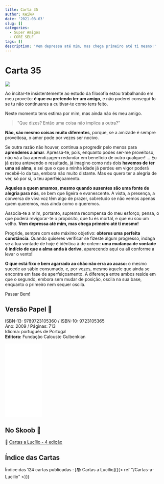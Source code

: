 ```yaml
---
title: Carta 35
author: Keik@
date: '2021-08-03'
slug: []
categories:
  - Super Amigos
  - CORE SELF
tags: []
description: 'Vem depressa até mim, mas chega primeiro até ti mesmo!'
---
```


# Carta 35 

![](https://upload.wikimedia.org/wikipedia/commons/thumb/9/98/Sanzio_01_Plato_Aristotle.jpg/800px-Sanzio_01_Plato_Aristotle.jpg)

Ao incitar-te insistentemente ao estudo da filosofia estou trabalhando em meu proveito: **é que eu pretendo ter um amigo**, e não poderei consegui-lo se tu não continuares a cultivar-te como tens feito. 

Neste momento tens estima por mim, mas ainda não és meu amigo.

> "Que dizes? Então uma coisa não implica a outra?" 

**Não, são mesmo coisas muito diferentes**, porque, se a amizade é sempre proveitosa, o amor pode por vezes ser nocivo. 

Se outra razão não houver, continua a progredir pelo menos para **aprenderes a amar**. Apressa-te, pois, enquanto podes ser-me proveitoso, não vá a tua aprendizagem redundar em benefício de outro qualquer! ... Eu já estou antevendo o resultado, já imagino como nós dois **havemos de ter uma só alma**, e sei que o que a minha idade já perdeu em vigor poderá recebê-lo da tua, embora não muito distante. Mas eu quero ter a alegria de ver, só por si, o teu aperfeiçoamento. 

**Aqueles a quem amamos, mesmo quando ausentes são uma fonte de alegria para nós**, se bem que ligeira e evanescente. A vista, a presença, a conversa de viva voz têm algo de prazer, sobretudo se não vemos apenas quem queremos, mas ainda como o queremos. 

Associa-te a mim, portanto, suprema recompensa do meu esforço; pensa, o que poderá revigorar-te o propósito, que tu és mortal, e que eu sou um velho. **Vem depressa até mim, mas chega primeiro até ti mesmo!** 

Progride, sempre com este máximo objetivo: **obteres uma perfeita constância**. Quando quiseres verificar se fizeste algum progresso, indaga se a tua vontade de hoje é idêntica à de ontem: **uma mudança de vontade é indício de que a alma anda à deriva**, aparecendo aqui ou ali conforme a levar o vento! 

**O que está fixo e bem agarrado ao chão não erra ao acaso:** o mesmo sucede ao sábio consumado, e, por vezes, mesmo àquele que ainda se encontra em fase de aperfeiçoamento. A diferença entre ambos reside em que o segundo, embora sem mudar de posição, oscila na sua base, enquanto o primeiro nem sequer oscila.

Passar Bem! 


## Versão Papel :book:

ISBN-13: 9789723105360 / ISBN-10: 9723105365  
Ano: 2009 / Páginas: 713  
Idioma: português de Portugal   
**Editora:** Fundação Calouste Gulbenkian

<iframe style="width:120px;height:240px;" marginwidth="0" marginheight="0" scrolling="no" frameborder="0" src="//ws-na.amazon-adsystem.com/widgets/q?ServiceVersion=20070822&OneJS=1&Operation=GetAdHtml&MarketPlace=BR&source=ac&ref=tf_til&ad_type=product_link&tracking_id=mundodekeika-20&marketplace=amazon&amp;region=BR&placement=9723105365&asins=9723105365&linkId=fb8dc16224bc0c2b7943ec769c5b5905&show_border=true&link_opens_in_new_window=true&price_color=333333&title_color=0066c0&bg_color=ffffff">
    </iframe>


## No Skoob :eagle:

:book: [Cartas a Lucílio - 4 edição](https://www.skoob.com.br/cartas-a-lucilio-37684ed41245.html)


## Índice das Cartas

Índice das 124 cartas publicadas : [📚 Cartas a Lucílio]({{< ref "/Cartas-a-Lucilio" >}})